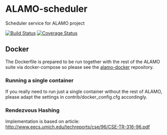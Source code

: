# ALAMO-scheduler
Scheduler service for ALAMO project

[![Build Status](https://travis-ci.org/RulersOfAsgard/ALAMO-scheduler.svg?branch=master)](https://travis-ci.org/RulersOfAsgard/ALAMO-scheduler)
[![Coverage Status](https://coveralls.io/repos/RulersOfAsgard/ALAMO-scheduler/badge.svg?branch=master&service=github)](https://coveralls.io/github/RulersOfAsgard/ALAMO-scheduler?branch=master)

## Docker
The Dockerfile is prepared to be run together with the rest of
the ALAMO suite via docker-compose so please see the [alamo-docker](https://github.com/RulersOfAsgard/alamo-docker)
repository.

### Running a single container
If you really need to run just a single container without the rest of
ALAMO, please adapt the settings in contrib/docker_config.cfg accordingly.

### Rendezvous Hashing
Implementation is based on article:
http://www.eecs.umich.edu/techreports/cse/96/CSE-TR-316-96.pdf